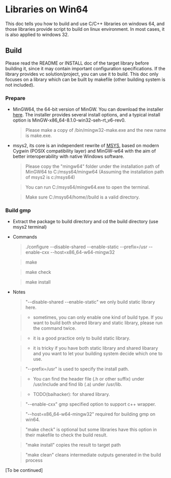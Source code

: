 # Libraries on Win64

This doc tells you how to build and use C/C++ libraries on windows 64, and those libraries provide script to build on linux environment. In most cases, it is also applied to windows 32.

## Build

Please read the README or INSTALL doc of the target library before building it, since it may contain important configuration specifications. If the library provides vc solution/project, you can use it to build. This doc only focuses on a library which can be built by makefile (other building system is not included).

### Prepare
* MinGW64, the 64-bit version of MinGW. You can download the installer [here](https://sourceforge.net/projects/mingw-w64/). The installer provides several install options, and a typical install option is MinGW-x86_64-8.1.0-win32-seh-rt_v6-rev0.
  > Please make a copy of <parent path>/bin/mingw32-make.exe and the new name is make.exe.

* msys2, its core is an independent rewrite of [MSYS](http://www.mingw.org/wiki/MSYS), based on modern Cygwin (POSIX compatibility layer) and MinGW-w64 with the aim of better interoperability with native Windows software.
  > Please copy the "mingw64" folder under the installation path of MinGW64 to C:/msys64/mingw64 (Assuming the installation path of msys2 is c:/msys64)
  
  > You can run C:/msys64/mingw64.exe to open the terminal.
  
  > Make sure C:/msys64/home/<computer user name>/build is a valid directory.

### Build gmp
* Extract the package to build directory and cd the build directory (use msys2 terminal)
* Commands
  > ./configure --disable-shared --enable-static --prefix=/usr --enable-cxx --host=x86_64-w64-mingw32
  
  > make
  
  > make check
  
  > make install
  
* Notes
  > "--disable-shared --enable-static" we only build static library here.
  
     >* sometimes, you can only enable one kind of build type. If you want to build both shared library and static library, please run the command twice.
     
     >* it is a good practice only to build static library.
     
     >* it is tricky if you have both static library and shared libarary and you want to let your building system decide which one to use.
     
  > "--prefix=/usr" is used to specify the install path.
  
     >* You can find the header file (.h or other suffix) under /usr/include and find lib (.a) under /usr/lib.
     
     >* TODO(baihacker): for shared library.
     
  > "--enable-cxx" gmp specified option to support c++ wrapper.
  
  > "--host=x86_64-w64-mingw32" required for building gmp on win64.

  > "make check" is optional but some libraries have this option in their makefile to check the build result.
  
  > "make install" copies the result to target path
  
  > "make clean" cleans intermediate outputs generated in the build process

[To be continued]
